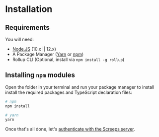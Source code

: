 # Installation

## Requirements

You will need:

- [Node.JS](https://nodejs.org/en/download) (10.x || 12.x)
- A Package Manager \([Yarn](https://yarnpkg.com/en/docs/getting-started)
  or [npm](https://docs.npmjs.com/getting-started/installing-node)\)
- Rollup CLI \(Optional, install via `npm install -g rollup`\)

## Installing `npm` modules

Open the folder in your terminal and run your package manager to install install the required packages and TypeScript
declaration files:

```bash
# npm
npm install

# yarn
yarn
```

Once that's all done, let's [authenticate with the Screeps server](authenticating.md).
